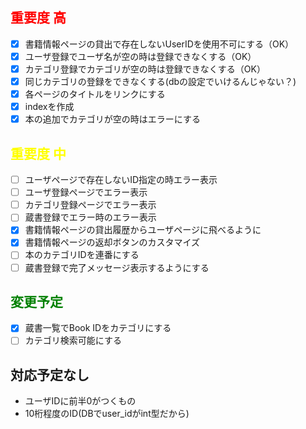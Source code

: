 ## <font color="RED">重要度 高</font>
- [x] 書籍情報ページの貸出で存在しないUserIDを使用不可にする（OK）
- [x] ユーザ登録でユーザ名が空の時は登録できなくする（OK）
- [x] カテゴリ登録でカテゴリが空の時は登録できなくする（OK）
- [x] 同じカテゴリの登録をできなくする(dbの設定でいけるんじゃない？)
- [x] 各ページのタイトルをリンクにする
- [x] indexを作成
- [x] 本の追加でカテゴリが空の時はエラーにする

## <font color="yellow">重要度 中</font>
- [ ] ユーザページで存在しないID指定の時エラー表示
- [ ] ユーザ登録ページでエラー表示
- [ ] カテゴリ登録ページでエラー表示
- [ ] 蔵書登録でエラー時のエラー表示
- [x] 書籍情報ページの貸出履歴からユーザページに飛べるように
- [x] 書籍情報ページの返却ボタンのカスタマイズ
- [ ] 本のカテゴリIDを連番にする
- [ ] 蔵書登録で完了メッセージ表示するようにする

## <font color="GREEN">変更予定</font>
- [x] 蔵書一覧でBook IDをカテゴリにする
- [ ] カテゴリ検索可能にする

## 対応予定なし
- ユーザIDに前半0がつくもの
- 10桁程度のID(DBでuser_idがint型だから)